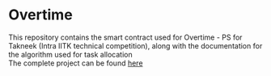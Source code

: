 # Overtime
This repository contains the smart contract used for Overtime - PS for Takneek (Intra IITK technical competition), along with the documentation for the algorithm used for task allocation  
The complete project can be found [here](https://github.com/code-IM-perfect/overtime)
